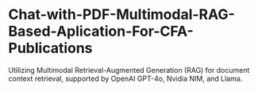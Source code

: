 # Chat-with-PDF-Multimodal-RAG-Based-Aplication-For-CFA-Publications
Utilizing Multimodal Retrieval-Augmented Generation (RAG) for document context retrieval, supported by OpenAI GPT-4o, Nvidia NIM, and Llama.
